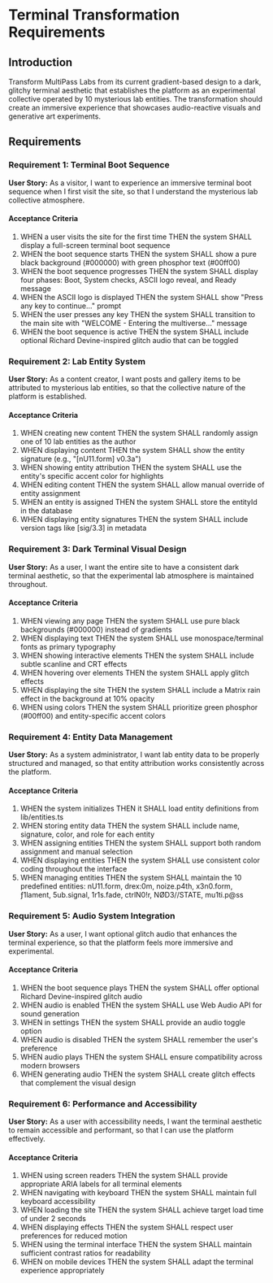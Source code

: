 # Terminal Transformation Requirements

## Introduction

Transform MultiPass Labs from its current gradient-based design to a dark, glitchy terminal aesthetic that establishes the platform as an experimental collective operated by 10 mysterious lab entities. The transformation should create an immersive experience that showcases audio-reactive visuals and generative art experiments.

## Requirements

### Requirement 1: Terminal Boot Sequence

**User Story:** As a visitor, I want to experience an immersive terminal boot sequence when I first visit the site, so that I understand the mysterious lab collective atmosphere.

#### Acceptance Criteria

1. WHEN a user visits the site for the first time THEN the system SHALL display a full-screen terminal boot sequence
2. WHEN the boot sequence starts THEN the system SHALL show a pure black background (#000000) with green phosphor text (#00ff00)
3. WHEN the boot sequence progresses THEN the system SHALL display four phases: Boot, System checks, ASCII logo reveal, and Ready message
4. WHEN the ASCII logo is displayed THEN the system SHALL show "Press any key to continue..." prompt
5. WHEN the user presses any key THEN the system SHALL transition to the main site with "WELCOME - Entering the multiverse..." message
6. WHEN the boot sequence is active THEN the system SHALL include optional Richard Devine-inspired glitch audio that can be toggled

### Requirement 2: Lab Entity System

**User Story:** As a content creator, I want posts and gallery items to be attributed to mysterious lab entities, so that the collective nature of the platform is established.

#### Acceptance Criteria

1. WHEN creating new content THEN the system SHALL randomly assign one of 10 lab entities as the author
2. WHEN displaying content THEN the system SHALL show the entity signature (e.g., "[nU11.form] v0.3a")
3. WHEN showing entity attribution THEN the system SHALL use the entity's specific accent color for highlights
4. WHEN editing content THEN the system SHALL allow manual override of entity assignment
5. WHEN an entity is assigned THEN the system SHALL store the entityId in the database
6. WHEN displaying entity signatures THEN the system SHALL include version tags like [sig/3.3] in metadata

### Requirement 3: Dark Terminal Visual Design

**User Story:** As a user, I want the entire site to have a consistent dark terminal aesthetic, so that the experimental lab atmosphere is maintained throughout.

#### Acceptance Criteria

1. WHEN viewing any page THEN the system SHALL use pure black backgrounds (#000000) instead of gradients
2. WHEN displaying text THEN the system SHALL use monospace/terminal fonts as primary typography
3. WHEN showing interactive elements THEN the system SHALL include subtle scanline and CRT effects
4. WHEN hovering over elements THEN the system SHALL apply glitch effects
5. WHEN displaying the site THEN the system SHALL include a Matrix rain effect in the background at 10% opacity
6. WHEN using colors THEN the system SHALL prioritize green phosphor (#00ff00) and entity-specific accent colors

### Requirement 4: Entity Data Management

**User Story:** As a system administrator, I want lab entity data to be properly structured and managed, so that entity attribution works consistently across the platform.

#### Acceptance Criteria

1. WHEN the system initializes THEN it SHALL load entity definitions from lib/entities.ts
2. WHEN storing entity data THEN the system SHALL include name, signature, color, and role for each entity
3. WHEN assigning entities THEN the system SHALL support both random assignment and manual selection
4. WHEN displaying entities THEN the system SHALL use consistent color coding throughout the interface
5. WHEN managing entities THEN the system SHALL maintain the 10 predefined entities: nU11.form, drex:0m, noize.p4th, x3n0.form, ƒ1lament, 5ub.signal, 1r1s.fade, ctrlN0!r, NØD3//STATE, mu1ti.p@ss

### Requirement 5: Audio System Integration

**User Story:** As a user, I want optional glitch audio that enhances the terminal experience, so that the platform feels more immersive and experimental.

#### Acceptance Criteria

1. WHEN the boot sequence plays THEN the system SHALL offer optional Richard Devine-inspired glitch audio
2. WHEN audio is enabled THEN the system SHALL use Web Audio API for sound generation
3. WHEN in settings THEN the system SHALL provide an audio toggle option
4. WHEN audio is disabled THEN the system SHALL remember the user's preference
5. WHEN audio plays THEN the system SHALL ensure compatibility across modern browsers
6. WHEN generating audio THEN the system SHALL create glitch effects that complement the visual design

### Requirement 6: Performance and Accessibility

**User Story:** As a user with accessibility needs, I want the terminal aesthetic to remain accessible and performant, so that I can use the platform effectively.

#### Acceptance Criteria

1. WHEN using screen readers THEN the system SHALL provide appropriate ARIA labels for all terminal elements
2. WHEN navigating with keyboard THEN the system SHALL maintain full keyboard accessibility
3. WHEN loading the site THEN the system SHALL achieve target load time of under 2 seconds
4. WHEN displaying effects THEN the system SHALL respect user preferences for reduced motion
5. WHEN using the terminal interface THEN the system SHALL maintain sufficient contrast ratios for readability
6. WHEN on mobile devices THEN the system SHALL adapt the terminal experience appropriately